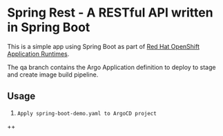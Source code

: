 # Spring Rest - A RESTful API written in Spring Boot

This is a simple app using Spring Boot as part of [Red Hat OpenShift Application Runtimes](https://middlewareblog.redhat.com/2017/05/05/red-hat-openshift-application-runtimes-and-spring-boot-details-you-want-to-know/).

The qa branch contains the Argo Application definition to deploy to stage and create image build pipeline.

## Usage

1. `Apply spring-boot-demo.yaml to ArgoCD project`


++
